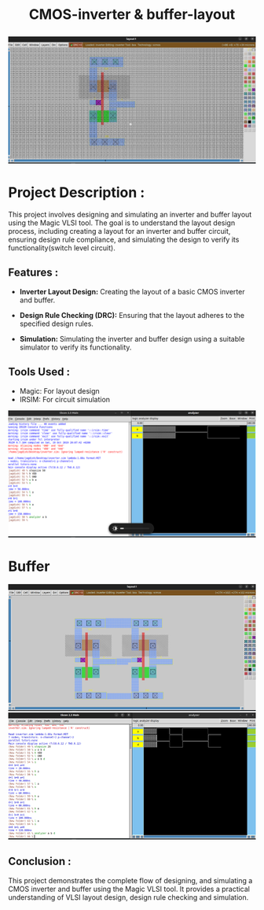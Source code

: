 #  <p align="center">CMOS-inverter & buffer-layout</p>

 ![pro](https://github.com/jagadeesh342/CMOS-inverter-layout/blob/main/Magic%20layout%20of%20INVERTER.png)

# Project Description :
This project involves designing and simulating an inverter and buffer layout using the Magic VLSI tool. 
    The goal is to understand the layout design process, including creating a layout for an inverter and buffer circuit, 
    ensuring design rule compliance, and simulating the design to verify its functionality(switch level circuit).


## Features :

   - **Inverter Layout Design:** Creating the layout of a basic CMOS inverter and buffer.
    <br>
   - **Design Rule Checking (DRC):** Ensuring that the layout adheres to the specified design rules.
    <br>
   
   - **Simulation:** Simulating the inverter and buffer design using a suitable simulator to verify its functionality.
    <br>


## Tools Used :
- Magic: For layout design
- IRSIM: For circuit simulation



![pro](https://github.com/jagadeesh342/CMOS-inverter-layout/blob/main/Simulation%20in%20IRSIM.png)

# Buffer
![pro](https://github.com/jagadeesh342/CMOS-inverter-layout/blob/main/IMG.jpg)

## Conclusion :
   This project demonstrates the complete flow of designing, and simulating a CMOS inverter and buffer using the Magic VLSI tool.
    It provides a practical understanding of VLSI layout design, design rule checking and simulation.
